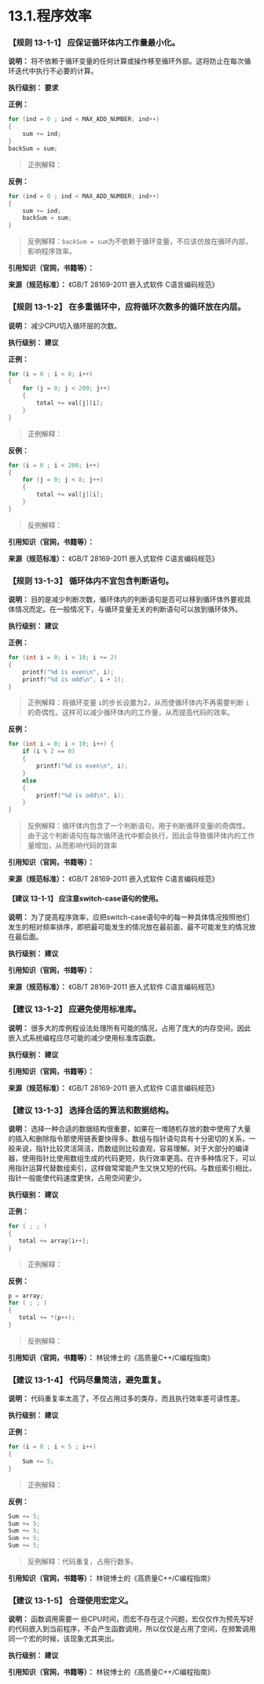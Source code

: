 # 13.1.程序效率

### 【规则 13-1-1】 应保证循环体内工作量最小化。

**说明：**
将不依赖于循环变量的任何计算或操作移至循环外部。这将防止在每次循环迭代中执行不必要的计算。

**执行级别：** **要求**

**正例：**

```c
for (ind = 0 ; ind < MAX_ADD_NUMBER; ind++)
{
    sum += ind;
}
backSum = sum;
```

> 正例解释：

**反例：**

```c
for (ind = 0 ; ind < MAX_ADD_NUMBER; ind++)
{
    sum += ind;
    backSum = sum;
}
```

> 反例解释：`backSum = sum`为不依赖于循环变量，不应该仿放在循环内部，影响程序效率。

**引用知识（官网，书籍等）：**

**来源（规范标准）：** 《GB/T 28169-2011 嵌入式软件 C语言编码规范》

### 【规则 13-1-2】 在多重循环中，应将循环次数多的循环放在内层。

**说明：**
减少CPU切入循环层的次数。

**执行级别：** **建议**

**正例：**

```c
for (i = 0 ; i < 8; i++)
{
    for (j = 0; j < 200; j++)
    {
        total += val[j][i];
    }
}
```

> 正例解释：

**反例：**

```c
for (i = 0 ; i < 200; i++)
{
    for (j = 0; j < 8; j++)
    {
        total += val[j][i];
    }
}
```

> 反例解释：

**引用知识（官网，书籍等）：**

**来源（规范标准）：** 《GB/T 28169-2011 嵌入式软件 C语言编码规范》

### 【规则 13-1-3】 循环体内不宜包含判断语句。

**说明：**
目的是减少判断次数，循环体内的判断语句是否可以移到循环体外要视具体情况而定。在一般情况下，与循环变量无关的判断语句可以放到循环体外。

**执行级别：** **建议**

**正例：**

```c
for (int i = 0; i < 10; i += 2) 
{
    printf("%d is even\n", i);
    printf("%d is odd\n", i + 1);
}
```

> 正例解释：将循环变量 `i`的步长设置为2，从而使循环体内不再需要判断 `i`的奇偶性。这样可以减少循环体内的工作量，从而提高代码的效率。

**反例：**

```c
for (int i = 0; i < 10; i++) {
    if (i % 2 == 0)
    {
        printf("%d is even\n", i);
    } 
    else 
    {
        printf("%d is odd\n", i);
    }
}
```

> 反例解释：循环体内包含了一个判断语句，用于判断循环变量i的奇偶性。由于这个判断语句在每次循环迭代中都会执行，因此会导致循环体内的工作量增加，从而影响代码的效率

**引用知识（官网，书籍等）：**

**来源（规范标准）：** 《GB/T 28169-2011 嵌入式软件 C语言编码规范》

#### 【建议 13-1-1】 应注意switch-case语句的使用。

**说明：**
为了提高程序效率，应把switch-case语句中的每一种具体情况按照他们发生的相对频率排序，即把最可能发生的情况放在最前面，最不可能发生的情况放在最后面。

**执行级别：** **建议**

**引用知识（官网，书籍等）：**

**来源（规范标准）：** 《GB/T 28169-2011 嵌入式软件 C语言编码规范》

### 【建议 13-1-2】 应避免使用标准库。

**说明：**
很多大的库例程设法处理所有可能的情况，占用了庞大的内存空间，因此嵌入式系统编程应尽可能的减少使用标准库函数。

**执行级别：** **建议**

**引用知识（官网，书籍等）：**

**来源（规范标准）：** 《GB/T 28169-2011 嵌入式软件 C语言编码规范》

### 【建议 13-1-3】 选择合适的算法和数据结构。

**说明：**
选择一种合适的数据结构很重要，如果在一堆随机存放的数中使用了大量的插入和删除指令那使用链表要快得多。数组与指针语句具有十分密切的关系，一般来说，指针比较灵活简洁，而数组则比较直观，容易理解。对于大部分的编译器，使用指针比使用数组生成的代码更短，执行效率更高。在许多种情况下，可以用指针运算代替数组索引，这样做常常能产生又快又短的代码。与数组索引相比，指针一般能使代码速度更快，占用空间更少。

**执行级别：** **建议**

**正例：**

```c
for ( ; ; )
{
   total += array[i++];
}
```

> 正例解释：

**反例：**

```c
p = array;
for ( ; ; )
{
   total += *(p++);
}
```

> 反例解释：

**引用知识（官网，书籍等）：** 林锐博士的《高质量C++/C编程指南》

### 【建议 13-1-4】 代码尽量简洁，避免重复。

**说明：**
代码重复率太高了，不仅占用过多的类存，而且执行效率差可读性差。

**执行级别：** **建议**

**正例：**

```c
for (i = 0 ; i < 5 ; i++)
{
    Sum += 5;
}
```

> 正例解释：

**反例：**

```c
Sum += 5;
Sum += 5;
Sum += 5;
Sum += 5;
Sum += 5;
```

> 反例解释：代码重复，占用行数多。

**引用知识（官网，书籍等）：** 林锐博士的《高质量C++/C编程指南》

### 【建议 13-1-5】 合理使用宏定义。

**说明：**
函数调用需要一 些CPU时间，而宏不存在这个问题，宏仅仅作为预先写好的代码嵌入到当前程序，不会产生函数调用，所以仅仅是占用了空间，在频繁调用同一个宏的时候，该现象尤其突出。

**执行级别：** **建议**

**引用知识（官网，书籍等）：** 林锐博士的《高质量C++/C编程指南》
